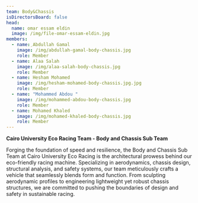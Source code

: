 ```yaml
---
team: Body&Chassis
isDirectorsBoard: false
head:
  name: omar essam eldin
  image: /img/file-omar-essam-eldin.jpg
members:
  - name: ِAbdullah Gamal
    image: /img/ِabdullah-gamal-body-chassis.jpg
    role: Member
  - name: Alaa Salah
    image: /img/alaa-salah-body-chassis.jpg
    role: Member
  - name: Hesham Mohamed
    image: /img/hesham-mohamed-body-chassis.jpg.jpg
    role: Member
  - name: "Mohammed Abdou "
    image: /img/mohammed-abdou-body-chassis.jpg
    role: Member
  - name: Mohamed Khaled
    image: /img/mohamed-khaled-body-chassis.jpg
    role: Member
---
```

**Cairo University Eco Racing Team - Body and Chassis Sub Team**

Forging the foundation of speed and resilience, the Body and Chassis Sub Team at Cairo University Eco Racing is the architectural prowess behind our eco-friendly racing machine. Specializing in aerodynamics, chassis design, structural analysis, and safety systems, our team meticulously crafts a vehicle that seamlessly blends form and function. From sculpting aerodynamic profiles to engineering lightweight yet robust chassis structures, we are committed to pushing the boundaries of design and safety in sustainable racing.